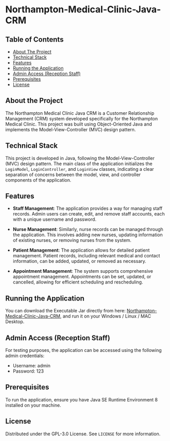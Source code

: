 # Northampton-Medical-Clinic-Java-CRM

## Table of Contents
- [About The Project](#about-the-project)
- [Technical Stack](#technical-stack)
- [Features](#features)
- [Running the Application](#running-the-application)
- [Admin Access (Reception Staff)](#admin-access)
- [Prerequisites](#prerequisites)
- [License](#license)

## About the Project

The Northampton Medical Clinic Java CRM is a Customer Relationship Management (CRM) system developed specifically for the Northampton Medical Clinic. This project was built using Object-Oriented Java and implements the Model-View-Controller (MVC) design pattern. 

## Technical Stack

This project is developed in Java, following the Model-View-Controller (MVC) design pattern. The main class of the application initializes the `LoginModel`, `LoginController`, and `LoginView` classes, indicating a clear separation of concerns between the model, view, and controller components of the application.

## Features

- **Staff Management**: The application provides a way for managing staff records. Admin users can create, edit, and remove staff accounts, each with a unique username and password.

- **Nurse Management**: Similarly, nurse records can be managed through the application. This involves adding new nurses, updating information of existing nurses, or removing nurses from the system.

- **Patient Management**: The application allows for detailed patient management. Patient records, including relevant medical and contact information, can be added, updated, or removed as necessary.

- **Appointment Management**: The system supports comprehensive appointment management. Appointments can be set, updated, or cancelled, allowing for efficient scheduling and rescheduling.

## Running the Application

You can download the Executable Jar directly from here: [Northampton-Medical-Clinic-Java-CRM](https://github.com/FrozGR/Northampton-Medical-Clinic-Java-CRM/raw/master/Northampton-Medical-Clinic.jar), and run it on your Windows / Linux / MAC Desktop.

## Admin Access (Reception Staff)

For testing purposes, the application can be accessed using the following admin credentials:

- Username: admin
- Password: 123

## Prerequisites

To run the application, ensure you have Java SE Runtime Environment 8 installed on your machine. 

## License

Distributed under the GPL-3.0 License. See `LICENSE` for more information.
